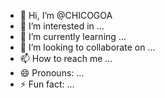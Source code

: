 - 👋 Hi, I’m @CHICOGOA
- 👀 I’m interested in ...
- 🌱 I’m currently learning ...
- 💞️ I’m looking to collaborate on ...
- 📫 How to reach me ...
- 😄 Pronouns: ...
- ⚡ Fun fact: ...

<!---
CHICOGOA/CHICOGOA is a ✨ special ✨ repository because its `README.md` (this file) appears on your GitHub profile.
You can click the Preview link to take a look at your changes.
--->
